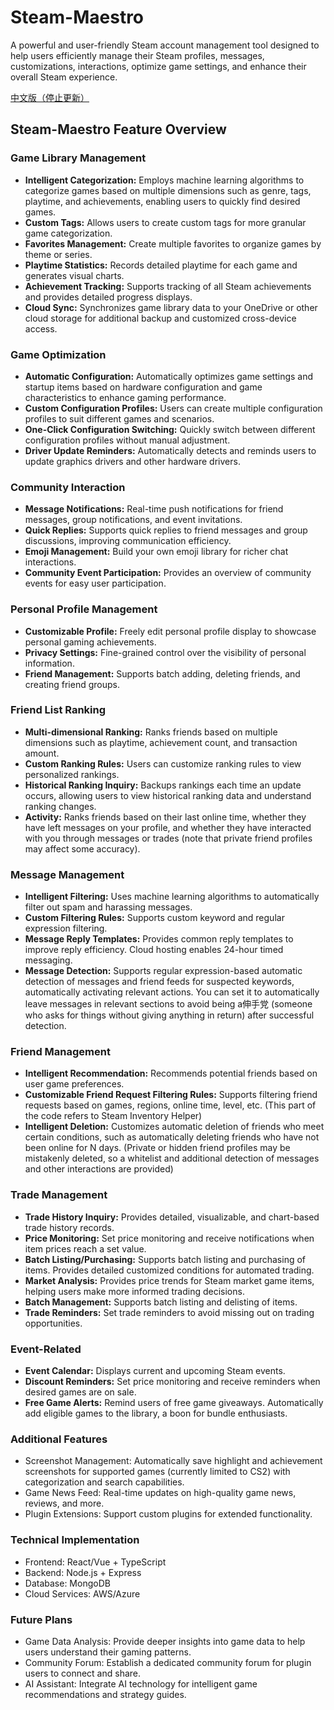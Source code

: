 # Steam-Maestro
A powerful and user-friendly Steam account management tool designed to help users efficiently manage their Steam profiles, messages, customizations, interactions, optimize game settings, and enhance their overall Steam experience.

[中文版（停止更新）](https://github.com/Sy1vian/Steam-Maestro/blob/main/Chinese%20Program%20Description.md)
## Steam-Maestro Feature Overview

### Game Library Management
* **Intelligent Categorization:** Employs machine learning algorithms to categorize games based on multiple dimensions such as genre, tags, playtime, and achievements, enabling users to quickly find desired games.
* **Custom Tags:** Allows users to create custom tags for more granular game categorization.
* **Favorites Management:** Create multiple favorites to organize games by theme or series.
* **Playtime Statistics:** Records detailed playtime for each game and generates visual charts.
* **Achievement Tracking:** Supports tracking of all Steam achievements and provides detailed progress displays.
* **Cloud Sync:** Synchronizes game library data to your OneDrive or other cloud storage for additional backup and customized cross-device access.

### Game Optimization
* **Automatic Configuration:** Automatically optimizes game settings and startup items based on hardware configuration and game characteristics to enhance gaming performance.
* **Custom Configuration Profiles:** Users can create multiple configuration profiles to suit different games and scenarios.
* **One-Click Configuration Switching:** Quickly switch between different configuration profiles without manual adjustment.
* **Driver Update Reminders:** Automatically detects and reminds users to update graphics drivers and other hardware drivers.

### Community Interaction
* **Message Notifications:** Real-time push notifications for friend messages, group notifications, and event invitations.
* **Quick Replies:** Supports quick replies to friend messages and group discussions, improving communication efficiency.
* **Emoji Management:** Build your own emoji library for richer chat interactions.
* **Community Event Participation:** Provides an overview of community events for easy user participation.

### Personal Profile Management
* **Customizable Profile:** Freely edit personal profile display to showcase personal gaming achievements.
* **Privacy Settings:** Fine-grained control over the visibility of personal information.
* **Friend Management:** Supports batch adding, deleting friends, and creating friend groups.

### Friend List Ranking
* **Multi-dimensional Ranking:** Ranks friends based on multiple dimensions such as playtime, achievement count, and transaction amount.
* **Custom Ranking Rules:** Users can customize ranking rules to view personalized rankings.
* **Historical Ranking Inquiry:** Backups rankings each time an update occurs, allowing users to view historical ranking data and understand ranking changes.
* **Activity:** Ranks friends based on their last online time, whether they have left messages on your profile, and whether they have interacted with you through messages or trades (note that private friend profiles may affect some accuracy).

### Message Management
* **Intelligent Filtering:** Uses machine learning algorithms to automatically filter out spam and harassing messages.
* **Custom Filtering Rules:** Supports custom keyword and regular expression filtering.
* **Message Reply Templates:** Provides common reply templates to improve reply efficiency. Cloud hosting enables 24-hour timed messaging.
* **Message Detection:** Supports regular expression-based automatic detection of messages and friend feeds for suspected keywords, automatically activating relevant actions. You can set it to automatically leave messages in relevant sections to avoid being a伸手党 (someone who asks for things without giving anything in return) after successful detection.

### Friend Management
* **Intelligent Recommendation:** Recommends potential friends based on user game preferences.
* **Customizable Friend Request Filtering Rules:** Supports filtering friend requests based on games, regions, online time, level, etc. (This part of the code refers to Steam Inventory Helper)
* **Intelligent Deletion:** Customizes automatic deletion of friends who meet certain conditions, such as automatically deleting friends who have not been online for N days. (Private or hidden friend profiles may be mistakenly deleted, so a whitelist and additional detection of messages and other interactions are provided)

### Trade Management
* **Trade History Inquiry:** Provides detailed, visualizable, and chart-based trade history records.
* **Price Monitoring:** Set price monitoring and receive notifications when item prices reach a set value.
* **Batch Listing/Purchasing:** Supports batch listing and purchasing of items. Provides detailed customized conditions for automated trading.
* **Market Analysis:** Provides price trends for Steam market game items, helping users make more informed trading decisions.
* **Batch Management:** Supports batch listing and delisting of items.
* **Trade Reminders:** Set trade reminders to avoid missing out on trading opportunities.

### Event-Related
* **Event Calendar:** Displays current and upcoming Steam events.
* **Discount Reminders:** Set price monitoring and receive reminders when desired games are on sale.
* **Free Game Alerts:**  Remind users of free game giveaways. Automatically add eligible games to the library, a boon for bundle enthusiasts.

### Additional Features
* Screenshot Management: Automatically save highlight and achievement screenshots for supported games (currently limited to CS2) with categorization and search capabilities.
* Game News Feed: Real-time updates on high-quality game news, reviews, and more.
* Plugin Extensions: Support custom plugins for extended functionality.

### Technical Implementation
* Frontend: React/Vue + TypeScript
* Backend: Node.js + Express
* Database: MongoDB
* Cloud Services: AWS/Azure

### Future Plans
* Game Data Analysis: Provide deeper insights into game data to help users understand their gaming patterns.
* Community Forum: Establish a dedicated community forum for plugin users to connect and share.
* AI Assistant: Integrate AI technology for intelligent game recommendations and strategy guides.

